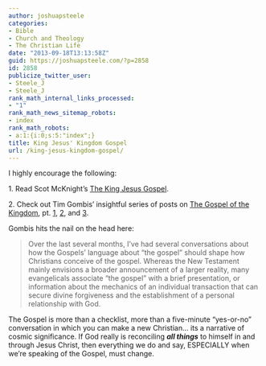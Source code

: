```yaml
---
author: joshuapsteele
categories:
- Bible
- Church and Theology
- The Christian Life
date: "2013-09-18T13:13:58Z"
guid: https://joshuapsteele.com/?p=2858
id: 2858
publicize_twitter_user:
- Steele_J
- Steele_J
rank_math_internal_links_processed:
- "1"
rank_math_news_sitemap_robots:
- index
rank_math_robots:
- a:1:{i:0;s:5:"index";}
title: King Jesus' Kingdom Gospel
url: /king-jesus-kingdom-gospel/
---
```


I highly encourage the following:

1\. Read Scot McKnight’s [The King Jesus Gospel](http://www.amazon.com/The-King-Jesus-Gospel-Revisited/dp/031049298X).

2\. Check out Tim Gombis’ insightful series of posts on [The Gospel of the Kingdom](http://timgombis.com/2013/09/16/the-gospel-of-the-kingdom/), pt. [1](http://timgombis.com/2013/09/16/the-gospel-of-the-kingdom/), [2](http://timgombis.com/2013/09/17/the-gospel-of-the-kingdom-pt-2/), and [3](http://timgombis.com/2013/09/18/the-gospel-of-the-kingdom-pt-3/).

Gombis hits the nail on the head here:

> Over the last several months, I’ve had several conversations about how the Gospels’ language about “the gospel” should shape how Christians conceive of the gospel. Whereas the New Testament mainly envisions a broader announcement of a larger reality, many evangelicals associate “the gospel” with a brief presentation, or information about the mechanics of an individual transaction that can secure divine forgiveness and the establishment of a personal relationship with God.

The Gospel is more than a checklist, more than a five-minute “yes-or-no” conversation in which you can make a new Christian… its a narrative of cosmic significance. If God really is reconciling ***all things*** to himself in and through Jesus Christ, then everything we do and say, ESPECIALLY when we’re speaking of the Gospel, must change.